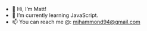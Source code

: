 - 👋 Hi, I’m Matt!
- 🌱 I’m currently learning JavaScript.
- 📫 You can reach me @: mjhammond94@gmail.com

<!---
MattHammond94/MattHammond94 is a ✨ special ✨ repository because its `README.md` (this file) appears on your GitHub profile.
You can click the Preview link to take a look at your changes.
--->
